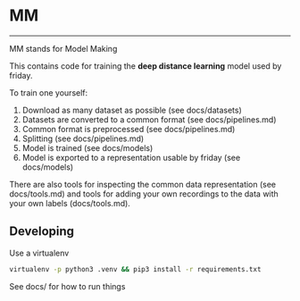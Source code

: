# MM 

---

MM stands for Model Making

This contains code for training the **deep distance learning** model used by friday.

To train one yourself:

1. Download as many dataset as possible (see docs/datasets)
2. Datasets are converted to a common format (see docs/pipelines.md)
3. Common format is preprocessed (see docs/pipelines.md)
4. Splitting (see docs/pipelines.md)
5. Model is trained (see docs/models)
5. Model is exported to a representation usable by friday (see docs/models)

There are also tools for inspecting the common data representation (see docs/tools.md) and tools for adding your own recordings to the data with your own labels (docs/tools.md).

## Developing

Use a virtualenv

```bash
virtualenv -p python3 .venv && pip3 install -r requirements.txt
```

See docs/ for how to run things


